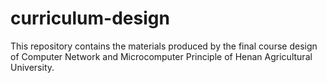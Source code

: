 # curriculum-design
This repository contains the materials produced by the final course design of Computer Network and Microcomputer Principle of Henan Agricultural University.
